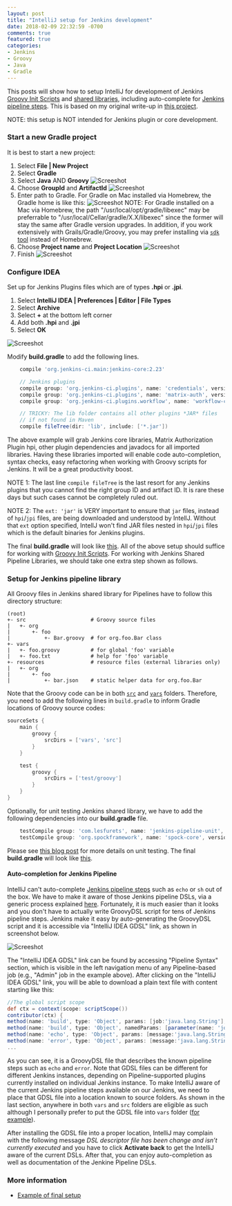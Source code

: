 ```yaml
---
layout: post
title: "IntelliJ setup for Jenkins development"
date: 2018-02-09 22:32:59 -0700
comments: true
featured: true
categories: 
- Jenkins
- Groovy
- Java
- Gradle
---
```


This posts will show how to setup IntelliJ for development of Jenkins [Groovy Init Scripts](/blog/2017/12/30/groovy-hook-script-and-jenkins-configuration-as-code/) and [shared libraries](https://jenkins.io/doc/book/pipeline/shared-libraries/), including auto-complete for [Jenkins pipeline steps](https://jenkins.io/doc/pipeline/steps/).
This is based on my original write-up in [this project](https://github.com/tdongsi/jenkins-config/blob/develop/docs/IDE.md).

<!--more-->

NOTE: this setup is NOT intended for Jenkins plugin or core development.

### Start a new Gradle project

It is best to start a new project:

1. Select **File | New Project**
1. Select **Gradle**
1. Select **Java** AND **Groovy**
![Screeshot](/images/idea/screen01.png "Start")
1. Choose **GroupId** and **ArtifactId**
![Screeshot](/images/idea/screen02.png "Project Name")
1. Enter path to Gradle. For Gradle on Mac installed via Homebrew, the Gradle home is like this:
![Screeshot](/images/idea/screen03.png "Configure Gradle")
   NOTE: For Gradle installed on a Mac via Homebrew, the path "/usr/local/opt/gradle/libexec" may be preferrable to "/usr/local/Cellar/gradle/X.X/libexec" since the former will stay the same after Gradle version upgrades.
   In addition, if you work extensively with Grails/Gradle/Groovy, you may prefer installing via [`sdk` tool](https://sdkman.io/install) instead of Homebrew.
1. Choose **Project name** and **Project Location**
![Screeshot](/images/idea/screen04.png "Project location")
1. Finish
![Screeshot](/images/idea/screen05.png "Finish")

### Configure IDEA

Set up for Jenkins Plugins files which are of types **.hpi** or **.jpi**.

1. Select **IntelliJ IDEA | Preferences | Editor | File Types**
1. Select **Archive**
1. Select **+** at the bottom left corner
1. Add both **.hpi** and **.jpi**
1. Select **OK**

![Screeshot](/images/idea/screen06.png "Configure plugin files")

Modify **build.gradle** to add the following lines.

```groovy
    compile 'org.jenkins-ci.main:jenkins-core:2.23'

    // Jenkins plugins
    compile group: 'org.jenkins-ci.plugins', name: 'credentials', version: '2.1.13', ext: 'jar'
    compile group: 'org.jenkins-ci.plugins', name: 'matrix-auth', version: '1.6', ext: 'jar'
    compile group: 'org.jenkins-ci.plugins.workflow', name: 'workflow-cps', version: '2.39', ext: 'jar'

    // TRICKY: The lib folder contains all other plugins *JAR* files
    // if not found in Maven
    compile fileTree(dir: 'lib', include: ['*.jar'])
```

The above example will grab Jenkins core libraries, Matrix Authorization Plugin hpi, other plugin dependencies and javadocs for all imported libraries.
Having these libraries imported will enable code auto-completion, syntax checks, easy refactoring when working with Groovy scripts for Jenkins.
It will be a great productivity boost.

NOTE 1: The last line `compile fileTree` is the last resort for any Jenkins plugins that you cannot find the right group ID and artifact ID.
It is rare these days but such cases cannot be completely ruled out.

NOTE 2: The `ext: 'jar'` is VERY important to ensure that `jar` files, instead of `hpi`/`jpi` files, are being downloaded and understood by IntellJ.
Without that `ext` option specified, IntellJ won't find JAR files nested in `hpi`/`jpi` files which is the default binaries for Jenkins plugins.

The final **build.gradle** will look like [this](https://github.com/tdongsi/jenkins-steps-override/blob/master/build.gradle).
All of the above setup should suffice for working with [Groovy Init Scripts](http://tdongsi.github.io/blog/2017/12/30/groovy-hook-script-and-jenkins-configuration-as-code/).
For working with Jenkins Shared Pipeline Libraries, we should take one extra step shown as follows. 

### Setup for Jenkins pipeline library

All Groovy files in Jenkins shared library for Pipelines have to follow this directory structure:

```text Directory structure of a Shared Library repository
(root)
+- src                     # Groovy source files
|   +- org
|       +- foo
|           +- Bar.groovy  # for org.foo.Bar class
+- vars
|   +- foo.groovy          # for global 'foo' variable
|   +- foo.txt             # help for 'foo' variable
+- resources               # resource files (external libraries only)
|   +- org
|       +- foo
|           +- bar.json    # static helper data for org.foo.Bar
```

Note that the Groovy code can be in both [`src`](http://tdongsi.github.io/blog/2017/12/26/class-in-jenkins-shared-library/)
and [`vars`](http://tdongsi.github.io/blog/2017/03/17/jenkins-pipeline-shared-libraries/) folders.
Therefore, you need to add the following lines in `build.gradle` to inform Gradle locations of Groovy source codes:

```groovy
sourceSets {
    main {
        groovy {
            srcDirs = ['vars', 'src']
        }
    }

    test {
        groovy {
            srcDirs = ['test/groovy']
        }
    }
}
```

Optionally, for unit testing Jenkins shared library, we have to add the following dependencies into our **build.gradle** file.

``` groovy
    testCompile group: 'com.lesfurets', name: 'jenkins-pipeline-unit', version: '1.1'
    testCompile group: 'org.spockframework', name: 'spock-core', version: '1.1-groovy-2.4'
```

Please see [this blog post](/blog/2018/06/07/jenkins-pipeline-unit-testing/) for more details on unit testing.
The final **build.gradle** will look like [this](https://github.com/tdongsi/jenkins-steps-override/blob/master/build.gradle).

#### Auto-completion for Jenkins Pipeline

IntelliJ can't auto-complete [Jenkins pipeline steps](https://jenkins.io/doc/pipeline/steps/) such as `echo` or `sh` out of the box.
We have to make it aware of those Jenkins pipeline DSLs, via a generic process explained [here](https://confluence.jetbrains.com/display/GRVY/Scripting+IDE+for+DSL+awareness).
Fortunately, it is much easier than it looks and you don't have to actually write GroovyDSL script for tens of Jenkins pipeline steps.
Jenkins make it easy by auto-generating the GroovyDSL script and it is accessible via "IntelliJ IDEA GDSL" link, as shown in screenshot below.

![Screeshot](/images/idea/screen08.png "GroovyDSL")

The "IntelliJ IDEA GDSL" link can be found by accessing "Pipeline Syntax" section, which is visible in the left navigation menu of any Pipeline-based job (e.g., "Admin" job in the example above).
After clicking on the "IntelliJ IDEA GDSL" link, you will be able to download a plain text file with content starting like this:

``` groovy IntelliJ IDEA GDSL
//The global script scope
def ctx = context(scope: scriptScope())
contributor(ctx) {
method(name: 'build', type: 'Object', params: [job:'java.lang.String'], doc: 'Build a job')
method(name: 'build', type: 'Object', namedParams: [parameter(name: 'job', type: 'java.lang.String'), parameter(name: 'parameters', type: 'Map'), parameter(name: 'propagate', type: 'boolean'), parameter(name: 'quietPeriod', type: 'java.lang.Integer'), parameter(name: 'wait', type: 'boolean'), ], doc: 'Build a job')
method(name: 'echo', type: 'Object', params: [message:'java.lang.String'], doc: 'Print Message')
method(name: 'error', type: 'Object', params: [message:'java.lang.String'], doc: 'Error signal')
...
```

As you can see, it is a GroovyDSL file that describes the known pipeline steps such as `echo` and `error`.
Note that GDSL files can be different for different Jenkins instances, depending on Pipeline-supported plugins currently installed on individual Jenkins instance.
To make IntelliJ aware of the current Jenkins pipeline steps available on our Jenkins, we need to place that GDSL file into a location known to source folders.
As shown in the last section, anywhere in both `vars` and `src` folders are eligible as such although I personally prefer to put the GDSL file into `vars` folder ([for example](https://github.com/tdongsi/jenkins-steps-override/tree/master/vars)).

After installing the GDSL file into a proper location, IntelliJ may complain with the following message *DSL descriptor file has been change and isn’t currently executed* and you have to click **Activate back** to get the IntelliJ aware of the current DSLs.
After that, you can enjoy auto-completion as well as documentation of the Jenkine Pipeline DSLs.

### More information

* [Example of final setup](https://github.com/tdongsi/jenkins-steps-override)
